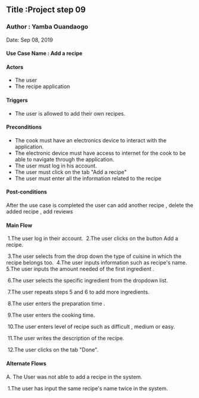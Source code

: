 ## Title :Project step 09

### Author : Yamba Ouandaogo

Date: Sep 08, 2019

#### Use Case Name : Add a recipe 

#### Actors

- The user
- The recipe application

#### Triggers

- The user is allowed to add their own recipes. 

#### Preconditions

- The cook must have an electronics device to interact with the application.
- The electronic device must have access to  internet for the cook to be able to navigate       through the application.
- The user  must log in  his account.
- The user must click on the tab "Add a recipe"
- The user must enter all the information related to the recipe

#### Post-conditions

After the use case is completed the user can add another recipe , delete the added recipe , add reviews

#### Main Flow 

​    1.The user log in their account.
​    2.The user clicks on the button Add a recipe.

​    3.The user selects from the drop down the type of cuisine in which the recipe belongs too.
​    4.The user inputs information such as recipe's name.
​    5.The user inputs the amount needed of the first  ingredient .

​    6.The user selects the specific ingredient  from the dropdown list.

​    7.The user repeats steps 5 and 6 to add more ingredients.

​    8.The user enters the preparation time .

​    9.The user enters the cooking time. 

​    10.The user enters level of recipe such as difficult , medium or easy.

​    11.The user writes the description of the recipe.

​    12.The user clicks on the tab "Done".

#### Alternate Flows

  A. The User was not able to add a recipe  in the system.

​    1.The user has input  the same  recipe's name  twice in the system.

